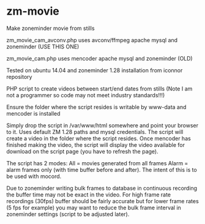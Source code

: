 # zm-movie
Make zoneminder movie from stills

zm_movie_cam_avconv.php uses avconv/ffmpeg apache mysql and zoneminder (USE THIS ONE)

zm_movie_cam.php uses mencoder apache mysql and zoneminder (OLD)

Tested on ubuntu 14.04 and zoneminder 1.28 installation from iconnor repository

PHP script to create videos between start/end dates from stills (Note I am not a programmer so code may not meet industry standards!!!)

Ensure the folder where the script resides is writable by www-data and mencoder is installed

Simply drop the script in /var/www/html somewhere and point your browser to it. Uses default ZM 1.28 paths and mysql credentials. The script will create a video in the folder where the script resides. Once mencoder has finished making the video, the script will display the video available for download on the script page (you have to refresh the page).

The script has 2 modes:
All = movies generated from all frames
Alarm = alarm frames only (with time buffer before and after). The intent of this is to be used with mocord.

Due to zoneminder writing bulk frames to database in continuous recording the buffer time may not be exact in the video. For high frame rate recordings (30fps) buffer should be fairly accurate but for lower frame rates (5 fps for example) you may want to reduce the bulk frame interval in zoneminder settings (script to be adjusted later).
